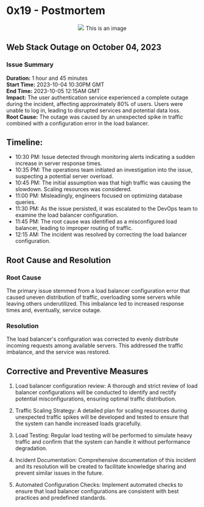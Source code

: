 # **0x19 - Postmortem**

<p align="center">

  <img src="./gif/gif.gif">
  This is an image

</p>

## **Web Stack Outage on October 04, 2023**
### **Issue Summary**
**Duration:** 1 hour and 45 minutes<br>
**Start Time:** 2023-10-04 10:30PM GMT<br>
**End Time:** 2023-10-05 12:15AM GMT<br>
**Impact:** The user authentication service experienced a complete outage during the incident, affecting approximately 80% of users. Users were unable to log in, leading to disrupted services and potential data loss.<br>
**Root Cause:** The outage was caused by an unexpected spike in traffic combined with a configuration error in the load balancer.<br>

## **Timeline:**
* 10:30 PM: Issue detected through monitoring alerts indicating a sudden increase in server response times.
* 10:35 PM: The operations team initiated an investigation into the issue, suspecting a potential server overload.
* 10:45 PM: The initial assumption was that high traffic was causing the slowdown. Scaling resources was considered.
* 11:00 PM: Misleadingly, engineers focused on optimizing database queries.
* 11:30 PM: As the issue persisted, it was escalated to the DevOps team to examine the load balancer configuration.
* 11:45 PM: The root cause was identified as a misconfigured load balancer, leading to improper routing of traffic.
* 12:15 AM: The incident was resolved by correcting the load balancer configuration.

## **Root Cause and Resolution**
### **Root Cause**
The primary issue stemmed from a load balancer configuration error that caused uneven distribution of traffic, overloading some servers while leaving others underutilized. This imbalance led to increased response times and, eventually, service outage.
### **Resolution**
The load balancer's configuration was corrected to evenly distribute incoming requests among available servers. This addressed the traffic imbalance, and the service was restored.
## **Corrective and Preventive Measures**
1. Load balancer configuration review: A thorough and strict review of load balancer configurations will be conducted to identify and rectify potential misconfigurations, ensuring optimal traffic distribution.

2.  Traffic Scaling Strategy: A detailed plan for scaling resources during unexpected traffic spikes will be developed and tested to ensure that the system can handle increased loads gracefully.

3. Load Testing: Regular load testing will be performed to simulate heavy traffic and confirm that the system can handle it without performance degradation.

4. Incident Documentation: Comprehensive documentation of this incident and its resolution will be created to facilitate knowledge sharing and prevent similar issues in the future.

5. Automated Configuration Checks: Implement automated checks to ensure that load balancer configurations are consistent with best practices and predefined standards.
